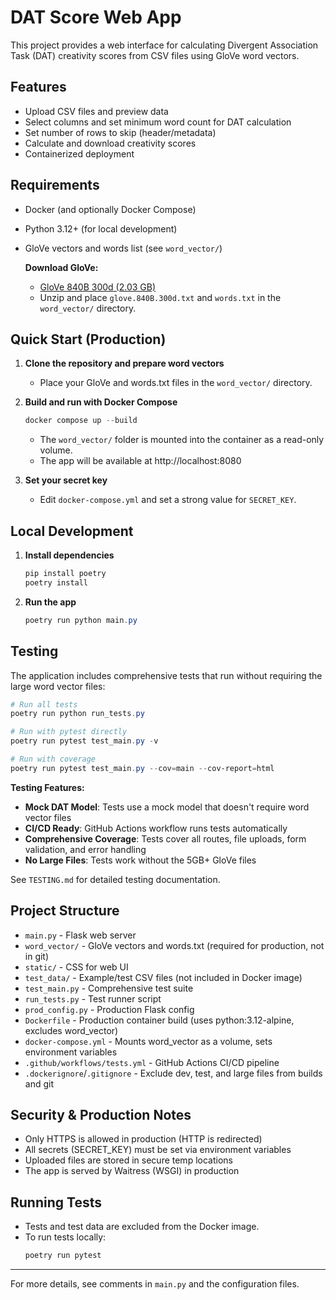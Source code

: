 <!--
NOTE: This project was created with the assistance of AI. It is not intended for production use and must not be exposed to the internet. The server and code are not security-audited and may contain vulnerabilities. Use only in a safe, isolated environment for demonstration or research purposes.
-->
# DAT Score Web App

This project provides a web interface for calculating Divergent Association Task (DAT) creativity scores from CSV files using GloVe word vectors.

## Features
- Upload CSV files and preview data
- Select columns and set minimum word count for DAT calculation
- Set number of rows to skip (header/metadata)
- Calculate and download creativity scores
- Containerized deployment

## Requirements
- Docker (and optionally Docker Compose)
- Python 3.12+ (for local development)
- GloVe vectors and words list (see `word_vector/`)

  **Download GloVe:**
  - [GloVe 840B 300d (2.03 GB)](https://nlp.stanford.edu/data/glove.840B.300d.zip)
  - Unzip and place `glove.840B.300d.txt` and `words.txt` in the `word_vector/` directory.

## Quick Start (Production)

1. **Clone the repository and prepare word vectors**
   - Place your GloVe and words.txt files in the `word_vector/` directory.

2. **Build and run with Docker Compose**
   ```powershell
   docker compose up --build
   ```
   - The `word_vector/` folder is mounted into the container as a read-only volume.
   - The app will be available at http://localhost:8080

3. **Set your secret key**
   - Edit `docker-compose.yml` and set a strong value for `SECRET_KEY`.

## Local Development

1. **Install dependencies**
   ```powershell
   pip install poetry
   poetry install
   ```
2. **Run the app**
   ```powershell
   poetry run python main.py
   ```

## Testing

The application includes comprehensive tests that run without requiring the large word vector files:

```powershell
# Run all tests
poetry run python run_tests.py

# Run with pytest directly
poetry run pytest test_main.py -v

# Run with coverage
poetry run pytest test_main.py --cov=main --cov-report=html
```

**Testing Features:**
- **Mock DAT Model**: Tests use a mock model that doesn't require word vector files
- **CI/CD Ready**: GitHub Actions workflow runs tests automatically
- **Comprehensive Coverage**: Tests cover all routes, file uploads, form validation, and error handling
- **No Large Files**: Tests work without the 5GB+ GloVe files

See `TESTING.md` for detailed testing documentation.

## Project Structure
- `main.py` - Flask web server
- `word_vector/` - GloVe vectors and words.txt (required for production, not in git)
- `static/` - CSS for web UI
- `test_data/` - Example/test CSV files (not included in Docker image)
- `test_main.py` - Comprehensive test suite
- `run_tests.py` - Test runner script
- `prod_config.py` - Production Flask config
- `Dockerfile` - Production container build (uses python:3.12-alpine, excludes word_vector)
- `docker-compose.yml` - Mounts word_vector as a volume, sets environment variables
- `.github/workflows/tests.yml` - GitHub Actions CI/CD pipeline
- `.dockerignore`/`.gitignore` - Exclude dev, test, and large files from builds and git

## Security & Production Notes
- Only HTTPS is allowed in production (HTTP is redirected)
- All secrets (SECRET_KEY) must be set via environment variables
- Uploaded files are stored in secure temp locations
- The app is served by Waitress (WSGI) in production

## Running Tests
- Tests and test data are excluded from the Docker image.
- To run tests locally:
  ```powershell
  poetry run pytest
  ```

---

For more details, see comments in `main.py` and the configuration files.
